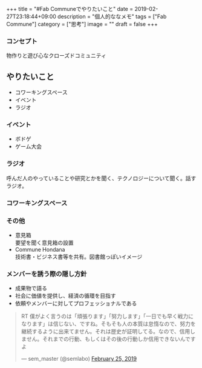 +++
title = "#Fab Communeでやりたいこと"
date = 2019-02-27T23:18:44+09:00
description = "個人的ななメモ"
tags = ["Fab Commune"]
category = ["思考"]
image = ""
draft = false
+++
### コンセプト
物作りと遊び心なクローズドコミュニティ

## やりたいこと
- コワーキングスペース
- イベント
- ラジオ

### イベント
- ボドゲ
- ゲーム大会

### ラジオ
呼んだ人のやっていることや研究とかを聞く、テクノロジーについて聞く。話すラジオ。

### コワーキングスペース

### その他
- 意見箱  
要望を聞く意見箱の設置
- Commune Hondana  
技術書・ビジネス書等を共有。図書館っぽいイメージ


### メンバーを誘う際の隠し方針
- 成果物で語る
- 社会に価値を提供し、経済の循環を目指す
- 依頼やメンバーに対してプロフェッショナルである

<blockquote class="twitter-tweet"><p lang="ja" dir="ltr">RT 僕がよく言うのは「頑張ります」「努力します」「一日でも早く戦力になります」は信じない、ですね。そもそも人の本質は怠惰なので、努力を継続するように出来てません。それは歴史が証明してる。なので、信用しません。それまでの行動、もしくはその後の行動しか信用できないんですよ</p>&mdash; sem_master (@semlabo) <a href="https://twitter.com/semlabo/status/1100008013237084167?ref_src=twsrc%5Etfw">February 25, 2019</a></blockquote> <script async src="https://platform.twitter.com/widgets.js" charset="utf-8"></script>
